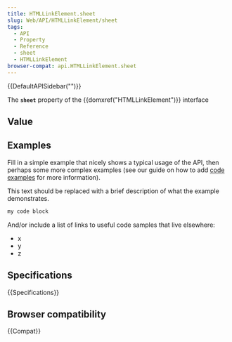 ```yaml
---
title: HTMLLinkElement.sheet
slug: Web/API/HTMLLinkElement/sheet
tags:
  - API
  - Property
  - Reference
  - sheet
  - HTMLLinkElement
browser-compat: api.HTMLLinkElement.sheet
---
```

{{DefaultAPISidebar("")}}

The **`sheet`** property of the {{domxref("HTMLLinkElement")}} interface 

## Value



## Examples

Fill in a simple example that nicely shows a typical usage of the API, then perhaps some more complex examples (see our guide on how to add [code examples](/en-US/docs/MDN/Contribute/Structures/Code_examples) for more information).

This text should be replaced with a brief description of what the example demonstrates.

```js
my code block
```

And/or include a list of links to useful code samples that live elsewhere:

*   x
*   y
*   z

## Specifications

{{Specifications}}

## Browser compatibility

{{Compat}}



